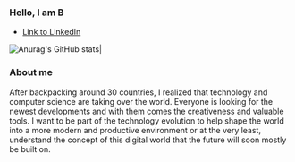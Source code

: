 ### Hello, I am B 

- [Link to LinkedIn](https://www.linkedin.com/in/b-tram-vu/)

![Anurag's GitHub stats](https://github-readme-stats.vercel.app/api?username=vubao2303&show_icons=true&theme=nightowl)|

<!--
**vubao2303/vubao2303** is a ✨ _special_ ✨ repository because its `README.md` (this file) appears on your GitHub profile.



Here are some ideas to get you started:

- 🔭 I’m currently working on ...
- 🌱 I’m currently learning ...
- 👯 I’m looking to collaborate on ...
- 🤔 I’m looking for help with ...
- 💬 Ask me about ...
- 📫 How to reach me: ...
- 😄 Pronouns: ...
- ⚡ Fun fact: ...
-->
### About me 
After backpacking around 30 countries, I realized that technology and computer science are taking over the world. Everyone is looking for the newest developments and with them comes the creativeness and valuable tools. I want to be part of the technology evolution to help shape the world into a more modern and productive environment or at the very least, understand the concept of this digital world that the future will soon mostly be built on.


